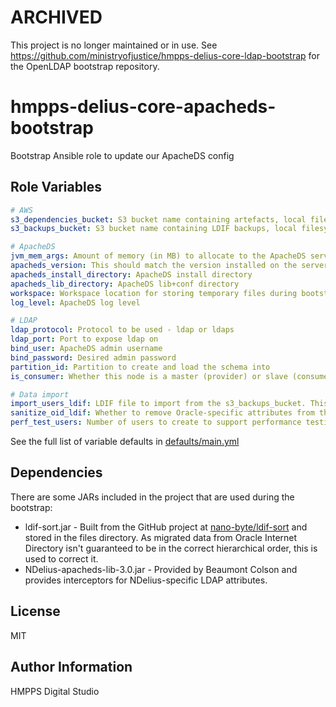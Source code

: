 ARCHIVED
========
This project is no longer maintained or in use. See https://github.com/ministryofjustice/hmpps-delius-core-ldap-bootstrap for the OpenLDAP bootstrap repository.

hmpps-delius-core-apacheds-bootstrap
=========

Bootstrap Ansible role to update our ApacheDS config


Role Variables
--------------

```yaml
# AWS
s3_dependencies_bucket: S3 bucket name containing artefacts, local filesystem will be used if not specified
s3_backups_bucket: S3 bucket name containing LDIF backups, local filesystem will be used if not specified

# ApacheDS
jvm_mem_args: Amount of memory (in MB) to allocate to the ApacheDS service
apacheds_version: This should match the version installed on the server
apacheds_install_directory: ApacheDS install directory
apacheds_lib_directory: ApacheDS lib+conf directory
workspace: Workspace location for storing temporary files during bootstrap
log_level: ApacheDS log level

# LDAP
ldap_protocol: Protocol to be used - ldap or ldaps 
ldap_port: Port to expose ldap on
bind_user: ApacheDS admin username
bind_password: Desired admin password
partition_id: Partition to create and load the schema into
is_consumer: Whether this node is a master (provider) or slave (consumer) node

# Data import
import_users_ldif: LDIF file to import from the s3_backups_bucket. This can be set to LATEST to retrieve the latest backup from S3. Default=None (no users)
sanitize_oid_ldif: Whether to remove Oracle-specific attributes from the LDIF
perf_test_users: Number of users to create to support performance testing. Default=0

```
See the full list of variable defaults in [defaults/main.yml](defaults/main.yml)

Dependencies
------------
There are some JARs included in the project that are used during the bootstrap:

* ldif-sort.jar - 
Built from the GitHub project at [nano-byte/ldif-sort](https://github.com/nano-byte/ldif-sort) and stored in the files directory. 
As migrated data from Oracle Internet Directory isn't guaranteed to be in the correct hierarchical order, this is used to correct it.
* NDelius-apacheds-lib-3.0.jar -
Provided by Beaumont Colson and provides interceptors for NDelius-specific LDAP attributes.

License
-------

MIT

Author Information
------------------

HMPPS Digital Studio
